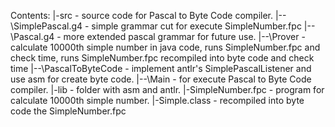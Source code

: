 Contents:
|-src - source code for Pascal to Byte Code compiler.
|--\SimplePascal.g4 - simple grammar cut for execute SimpleNumber.fpc
|--\Pascal.g4 - more extended pascal grammar for future use.
|--\Prover - calculate 10000th simple number in java code, runs SimpleNumber.fpc and check time, runs SimpleNumber.fpc recompiled into byte code and check time
|--\PascalToByteCode - implement antlr's SimplePascalListener and use asm for create byte code.
|--\Main - for execute Pascal to Byte Code compiler.
|-lib - folder with asm and antlr.
|-SimpleNumber.fpc - program for calculate 10000th simple number.
|-Simple.class - recompiled into byte code the SimpleNumber.fpc
